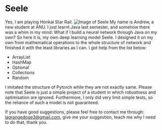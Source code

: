 # Seele
Yes, I am playing Honkai Star Rail.
![Image of Seele](https://www.pockettactics.com/wp-content/uploads/2022/06/honkai-star-rail-seele-1.jpg)
My name is Andrew, a new student at ANU. I just learnt Java last semester, and somehow there was a whim in my mind:
What if I build a neural network through Java on my own?
So here it is, my own deep learning model Seele. I designed it on my own 
from mathematical operations to the whole structure 
of network and finished it with
the least libraries as I can. I got help from the list below:
* ArrayList
* HashMap
* Optional
* Collections
* Random

I imitated the structure of Pytorch while they 
are not exactly same. Please note that Seele is just a simple project of a
student in which robustness and optimisation are ignored. Furthermore, I only did very limit simple tests, so the reliance of such a model is not
guaranteed.

If you have good suggestions, please feel free to contact me through:
lagrangedoge3@gmail.com, give me your suggestion, teach me why I need to do that,
thank you.